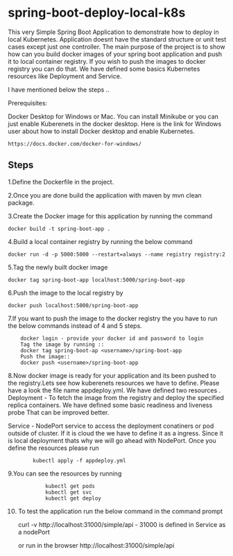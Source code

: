 # spring-boot-deploy-local-k8s
This very Simple Spring Boot Application to demonstrate how to deploy in local Kubernetes. Application doesnt have the standard structure or unit test cases except just one controller. The main purpose of the project is to show how can you build docker images of your spring boot application and push it to local container registry. If you wish to push the images to docker registry you can do that. We have defined some basics Kubernetes resources like Deployment and Service. 

I have mentioned below the steps .. 

Prerequisites: 

Docker Desktop for Windows or Mac. You can install Minikube or you can just enable Kuberenets in the docker desktop. Here is the link for Windows user about how to install Docker desktop and enable Kubernetes.

	https://docs.docker.com/docker-for-windows/

## Steps

1.Define the Dockerfile in the project. 

2.Once you are done build the application with maven by mvn clean package.

3.Create the Docker image for this application by running the command 

	docker build -t spring-boot-app .

4.Build a local container registry by running the below command 

	docker run -d -p 5000:5000 --restart=always --name registry registry:2

5.Tag the newly built docker image 
	
	docker tag spring-boot-app localhost:5000/spring-boot-app
	
6.Push the image to the local registry by 

	docker push localhost:5000/spring-boot-app	

7.If you want to push the image to the docker registry the you have to run the below   commands instead of 4 and 5 steps.

		docker login - provide your docker id and password to login
		Tag the image by running ::
		docker tag spring-boot-ap <username>/spring-boot-app
		Push the image::
		docker push <username>/spring-boot-app
		
8.Now docker image is ready for your application and its been pushed to the registry.Lets see how kuberenets resources we have to define. Please have a look the file name appdeploy.yml.
We have defined two resources .
 Deployment - To fetch the image from the registry and deploy the specified replica containers. We have defined some basic readiness and liveness probe That can be improved better.
 
 Service - NodePort service to access the deployment conatiners or pod outside of cluster. If it is cloud the we have to define it as a ingress. Since it is local deployment thats why we will go ahead with NodePort.
 Once you define the resources please run 
			
			kubectl apply -f appdeploy.yml 

 9.You can see the resources by running 
	
				kubectl get pods	
				kubectl get svc
				kubectl get deploy	
	
10. To test the application run the below command in the command prompt 

	curl -v http://localhost:31000/simple/api - 31000 is defined in Service as a nodePort
	
	or run in the browser http://localhost:31000/simple/api